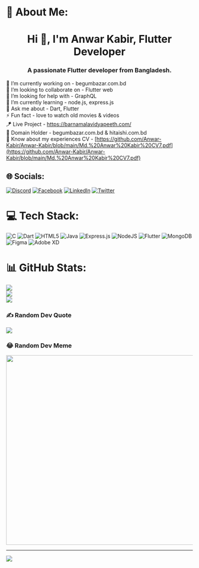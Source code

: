 # 💫 About Me:

<h1 align="center">Hi 👋, I'm Anwar Kabir, Flutter Developer</h1>
<h3 align="center">A passionate Flutter developer from Bangladesh.</h3>

🔭 I’m currently working on - begumbazar.com.bd<br>
👯 I’m looking to collaborate on - Flutter web<br>
🤝 I’m looking for help with - GraphQL<br>
🌱 I’m currently learning - node.js, express.js<br>
💬 Ask me about - Dart, Flutter<br>
⚡ Fun fact - love to watch old movies & videos<br>
🪁 Live Project - https://barnamalavidyapeeth.com/<br>
🎨 Domain Holder - begumbazar.com.bd & hitaishi.com.bd</br>
📄 Know about my experiences  CV - [https://github.com/Anwar-Kabir/Anwar-Kabir/blob/main/Md.%20Anwar%20Kabir%20CV7.pdf](https://github.com/Anwar-Kabir/Anwar-Kabir/blob/main/Md.%20Anwar%20Kabir%20CV7.pdf)</br>




## 🌐 Socials:
[![Discord](https://img.shields.io/badge/Discord-%237289DA.svg?logo=discord&logoColor=white)](htttps://discord.gg/anwar#1217) [![Facebook](https://img.shields.io/badge/Facebook-%231877F2.svg?logo=Facebook&logoColor=white)](https://facebook.com/https://www.facebook.com/Munna.R94/) [![LinkedIn](https://img.shields.io/badge/LinkedIn-%230077B5.svg?logo=linkedin&logoColor=white)](https://linkedin.com/in/https://www.linkedin.com/in/anwar-kabir-munna-253996209/) [![Twitter](https://img.shields.io/badge/Twitter-%231DA1F2.svg?logo=Twitter&logoColor=white)](https://twitter.com/https://twitter.com/MunnaR94) 

# 💻 Tech Stack:
![C](https://img.shields.io/badge/c-%2300599C.svg?style=for-the-badge&logo=c&logoColor=white) ![Dart](https://img.shields.io/badge/dart-%230175C2.svg?style=for-the-badge&logo=dart&logoColor=white) ![HTML5](https://img.shields.io/badge/html5-%23E34F26.svg?style=for-the-badge&logo=html5&logoColor=white) ![Java](https://img.shields.io/badge/java-%23ED8B00.svg?style=for-the-badge&logo=java&logoColor=white) ![Express.js](https://img.shields.io/badge/express.js-%23404d59.svg?style=for-the-badge&logo=express&logoColor=%2361DAFB) ![NodeJS](https://img.shields.io/badge/node.js-6DA55F?style=for-the-badge&logo=node.js&logoColor=white) ![Flutter](https://img.shields.io/badge/Flutter-%2302569B.svg?style=for-the-badge&logo=Flutter&logoColor=white) ![MongoDB](https://img.shields.io/badge/MongoDB-%234ea94b.svg?style=for-the-badge&logo=mongodb&logoColor=white) 	![Figma](https://img.shields.io/badge/figma-%23F24E1E.svg?style=for-the-badge&logo=figma&logoColor=white) ![Adobe XD](https://img.shields.io/badge/Adobe%20XD-470137?style=for-the-badge&logo=Adobe%20XD&logoColor=#FF61F6)
# 📊 GitHub Stats:
![](https://github-readme-stats.vercel.app/api?username=Anwar-Kabir&theme=dark&hide_border=false&include_all_commits=true&count_private=false)<br/>
![](https://github-readme-streak-stats.herokuapp.com/?user=Anwar-Kabir&theme=dark&hide_border=false)<br/>
![](https://github-readme-stats.vercel.app/api/top-langs/?username=Anwar-Kabir&theme=dark&hide_border=false&include_all_commits=true&count_private=false&layout=compact)

### ✍️ Random Dev Quote
![](https://quotes-github-readme.vercel.app/api?type=horizontal&theme=radical)

### 😂 Random Dev Meme
<img src="https://random-memer.herokuapp.com/" width="512px"/>

---
[![](https://visitcount.itsvg.in/api?id=Anwar-Kabir&icon=0&color=0)](https://visitcount.itsvg.in)
